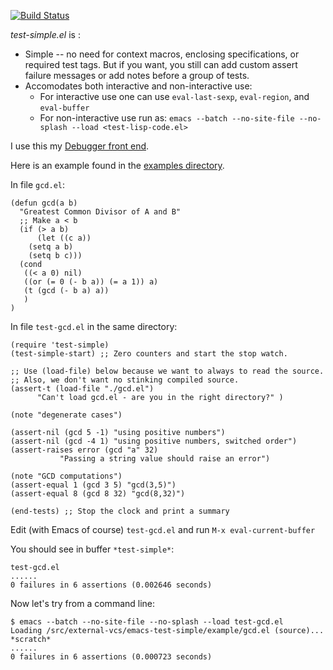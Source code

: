 [![Build Status](https://travis-ci.org/rocky/emacs-test-simple.png)](https://travis-ci.org/rocky/emacs-test-simple)

*test-simple.el* is :

* Simple -- no need for context macros, enclosing specifications, or required test tags. But if you want, you still can add custom assert failure messages or add notes before a group of tests.
* Accomodates both interactive and non-interactive use:
  * For interactive use one can use `eval-last-sexp`, `eval-region`, and `eval-buffer`
  * For non-interactive use run as: `emacs --batch --no-site-file --no-splash --load <test-lisp-code.el>`

I use this my [Debugger front end](https://github.com/rocky/emacs-dbgr).

Here is an example found in the [examples directory](https://github.com/rocky/emacs-test-simple/tree/master/test).

In file `gcd.el`:

    (defun gcd(a b)
      "Greatest Common Divisor of A and B"
      ;; Make a < b
      (if (> a b)
          (let ((c a))
    	(setq a b)
    	(setq b c)))
      (cond
       ((< a 0) nil)
       ((or (= 0 (- b a)) (= a 1)) a)
       (t (gcd (- b a) a))
       )
    )


In file `test-gcd.el` in the same directory:

    (require 'test-simple)
    (test-simple-start) ;; Zero counters and start the stop watch.

    ;; Use (load-file) below because we want to always to read the source.
    ;; Also, we don't want no stinking compiled source.
    (assert-t (load-file "./gcd.el")
    	  "Can't load gcd.el - are you in the right directory?" )

    (note "degenerate cases")

    (assert-nil (gcd 5 -1) "using positive numbers")
    (assert-nil (gcd -4 1) "using positive numbers, switched order")
    (assert-raises error (gcd "a" 32)
    	       "Passing a string value should raise an error")

    (note "GCD computations")
    (assert-equal 1 (gcd 3 5) "gcd(3,5)")
    (assert-equal 8 (gcd 8 32) "gcd(8,32)")

    (end-tests) ;; Stop the clock and print a summary

Edit (with Emacs of course) `test-gcd.el` and run `M-x eval-current-buffer`

You should see in buffer `*test-simple*`:

    test-gcd.el
    ......
    0 failures in 6 assertions (0.002646 seconds)

Now let's try from a command line:

    $ emacs --batch --no-site-file --no-splash --load test-gcd.el
    Loading /src/external-vcs/emacs-test-simple/example/gcd.el (source)...
    *scratch*
    ......
    0 failures in 6 assertions (0.000723 seconds)
